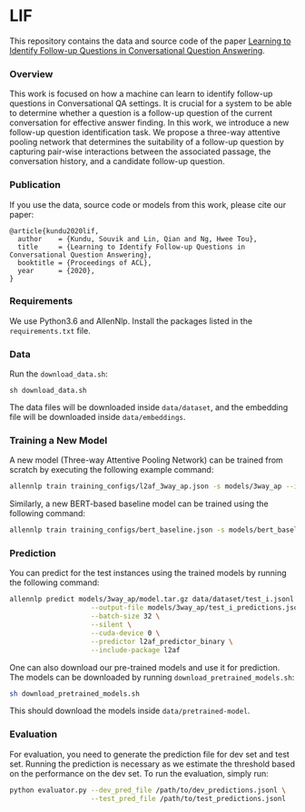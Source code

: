 # LIF  #

This repository contains the data and source code of the
paper [Learning to Identify Follow-up Questions in Conversational
Question Answering](https://www.aclweb.org/anthology/2020.acl-main.90.pdf).


### Overview  ###

This work is focused on how a machine can learn to identify follow-up questions in
Conversational QA settings. It is crucial for a system to
be able to determine whether a question is
a follow-up question of the current conversation for effective answer finding.
In this work, we introduce a new follow-up question identification task.
We propose a three-way attentive pooling network
that determines the suitability of a follow-up
question by capturing pair-wise interactions
between the associated passage, the conversation history, and a candidate
follow-up question.


### Publication ###

If you use the data, source code or models from this work, please cite our paper:

```
@article{kundu2020lif,
  author    = {Kundu, Souvik and Lin, Qian and Ng, Hwee Tou},
  title     = {Learning to Identify Follow-up Questions in Conversational Question Answering},
  booktitle = {Proceedings of ACL},
  year      = {2020},
}
```


### Requirements ###

We use Python3.6 and AllenNlp. Install the packages listed in the `requirements.txt` file.


### Data ###

Run the `download_data.sh`:
```
sh download_data.sh
```

The data files will be downloaded inside `data/dataset`, and the embedding file will
be downloaded inside `data/embeddings`.


### Training a New Model ###

A new model (Three-way Attentive Pooling Network) can be trained from scratch
by executing the following example command:

```bash
allennlp train training_configs/l2af_3way_ap.json -s models/3way_ap --include-package l2af
```

Similarly, a new BERT-based baseline model can be trained using the following command:

```bash
allennlp train training_configs/bert_baseline.json -s models/bert_baseline --include-package l2af
```


### Prediction ###

You can predict for the test instances using the trained models
by running the following command:

```bash
allennlp predict models/3way_ap/model.tar.gz data/dataset/test_i.jsonl \
                    --output-file models/3way_ap/test_i_predictions.jsonl \
                    --batch-size 32 \
                    --silent \
                    --cuda-device 0 \
                    --predictor l2af_predictor_binary \
                    --include-package l2af
```

One can also download our pre-trained models and use it for prediction. The models can be downloaded
by running `download_pretrained_models.sh`:

```bash
sh download_pretrained_models.sh
```

This should download the models inside `data/pretrained-model`.


### Evaluation ###

For evaluation, you need to generate the prediction file for dev set and test set.
Running the prediction is necessary as we estimate the threshold based
on the performance on the dev set. To run the evaluation, simply run:

```bash
python evaluator.py --dev_pred_file /path/to/dev_predictions.jsonl \
                    --test_pred_file /path/to/test_predictions.jsonl
```

